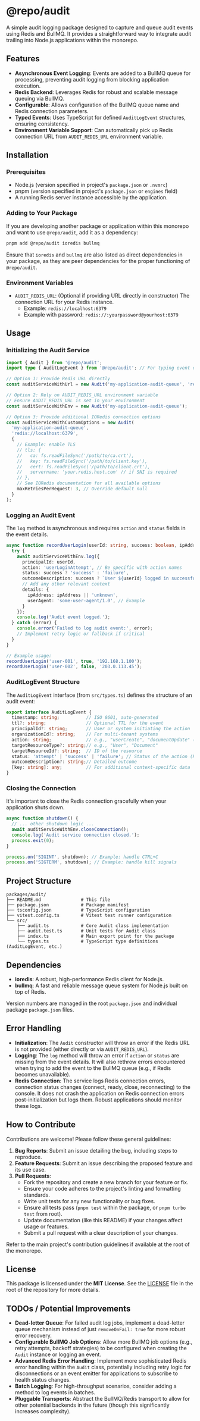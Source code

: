 # @repo/audit

A simple audit logging package designed to capture and queue audit events using Redis and BullMQ. It provides a straightforward way to integrate audit trailing into Node.js applications within the monorepo.

## Features

*   **Asynchronous Event Logging**: Events are added to a BullMQ queue for processing, preventing audit logging from blocking application execution.
*   **Redis Backend**: Leverages Redis for robust and scalable message queuing via BullMQ.
*   **Configurable**: Allows configuration of the BullMQ queue name and Redis connection parameters.
*   **Typed Events**: Uses TypeScript for defined `AuditLogEvent` structures, ensuring consistency.
*   **Environment Variable Support**: Can automatically pick up Redis connection URL from `AUDIT_REDIS_URL` environment variable.

## Installation

### Prerequisites

*   Node.js (version specified in project's `package.json` or `.nvmrc`)
*   pnpm (version specified in project's `package.json` or `engines` field)
*   A running Redis server instance accessible by the application.

### Adding to Your Package

If you are developing another package or application within this monorepo and want to use `@repo/audit`, add it as a dependency:

```bash
pnpm add @repo/audit ioredis bullmq
```

Ensure that `ioredis` and `bullmq` are also listed as direct dependencies in your package, as they are peer dependencies for the proper functioning of `@repo/audit`.

### Environment Variables

*   `AUDIT_REDIS_URL`: (Optional if providing URL directly in constructor) The connection URL for your Redis instance.
    *   Example: `redis://localhost:6379`
    *   Example with password: `redis://:yourpassword@yourhost:6379`

## Usage

### Initializing the Audit Service

```typescript
import { Audit } from '@repo/audit';
import type { AuditLogEvent } from '@repo/audit'; // For typing event details

// Option 1: Provide Redis URL directly
const auditServiceWithUrl = new Audit('my-application-audit-queue', 'redis://localhost:6379');

// Option 2: Rely on AUDIT_REDIS_URL environment variable
// Ensure AUDIT_REDIS_URL is set in your environment
const auditServiceWithEnv = new Audit('my-application-audit-queue');

// Option 3: Provide additional IORedis connection options
const auditServiceWithCustomOptions = new Audit(
  'my-application-audit-queue',
  'redis://localhost:6379',
  {
    // Example: enable TLS
    // tls: {
    //   ca: fs.readFileSync('/path/to/ca.crt'),
    //   key: fs.readFileSync('/path/to/client.key'),
    //   cert: fs.readFileSync('/path/to/client.crt'),
    //   servername: 'your.redis.host.com' // if SNI is required
    // },
    // See IORedis documentation for all available options
    maxRetriesPerRequest: 3, // Override default null
  }
);
```

### Logging an Audit Event

The `log` method is asynchronous and requires `action` and `status` fields in the event details.

```typescript
async function recordUserLogin(userId: string, success: boolean, ipAddress?: string) {
  try {
    await auditServiceWithEnv.log({
      principalId: userId,
      action: 'userLoginAttempt', // Be specific with action names
      status: success ? 'success' : 'failure',
      outcomeDescription: success ? `User ${userId} logged in successfully.` : `User ${userId} login attempt failed.`,
      // Add any other relevant context
      details: {
        ipAddress: ipAddress || 'unknown',
        userAgent: 'some-user-agent/1.0', // Example
      }
    });
    console.log('Audit event logged.');
  } catch (error) {
    console.error('Failed to log audit event:', error);
    // Implement retry logic or fallback if critical
  }
}

// Example usage:
recordUserLogin('user-001', true, '192.168.1.100');
recordUserLogin('user-002', false, '203.0.113.45');
```

### AuditLogEvent Structure

The `AuditLogEvent` interface (from `src/types.ts`) defines the structure of an audit event:

```typescript
export interface AuditLogEvent {
  timestamp: string;          // ISO 8601, auto-generated
  ttl?: string;               // Optional TTL for the event
  principalId?: string;       // User or system initiating the action
  organizationId?: string;    // For multi-tenant systems
  action: string;             // e.g., "userCreate", "documentUpdate" (Required)
  targetResourceType?: string;// e.g., "User", "Document"
  targetResourceId?: string;  // ID of the resource
  status: 'attempt' | 'success' | 'failure'; // Status of the action (Required)
  outcomeDescription?: string;// Detailed outcome
  [key: string]: any;         // For additional context-specific data
}
```

### Closing the Connection

It's important to close the Redis connection gracefully when your application shuts down.

```typescript
async function shutdown() {
  // ... other shutdown logic ...
  await auditServiceWithEnv.closeConnection();
  console.log('Audit service connection closed.');
  process.exit(0);
}

process.on('SIGINT', shutdown); // Example: handle CTRL+C
process.on('SIGTERM', shutdown); // Example: handle kill signals
```

## Project Structure

```
packages/audit/
├── README.md               # This file
├── package.json            # Package manifest
├── tsconfig.json           # TypeScript configuration
├── vitest.config.ts        # Vitest test runner configuration
└── src/
    ├── audit.ts            # Core Audit class implementation
    ├── audit.test.ts       # Unit tests for Audit class
    ├── index.ts            # Main export point for the package
    └── types.ts            # TypeScript type definitions (AuditLogEvent, etc.)
```

## Dependencies

*   **ioredis**: A robust, high-performance Redis client for Node.js.
*   **bullmq**: A fast and reliable message queue system for Node.js built on top of Redis.

Version numbers are managed in the root `package.json` and individual package `package.json` files.

## Error Handling

*   **Initialization**: The `Audit` constructor will throw an error if the Redis URL is not provided (either directly or via `AUDIT_REDIS_URL`).
*   **Logging**: The `log` method will throw an error if `action` or `status` are missing from the event details. It will also rethrow errors encountered when trying to add the event to the BullMQ queue (e.g., if Redis becomes unavailable).
*   **Redis Connection**: The service logs Redis connection errors, connection status changes (connect, ready, close, reconnecting) to the console. It does not crash the application on Redis connection errors post-initialization but logs them. Robust applications should monitor these logs.

## How to Contribute

Contributions are welcome! Please follow these general guidelines:

1.  **Bug Reports**: Submit an issue detailing the bug, including steps to reproduce.
2.  **Feature Requests**: Submit an issue describing the proposed feature and its use case.
3.  **Pull Requests**:
    *   Fork the repository and create a new branch for your feature or fix.
    *   Ensure your code adheres to the project's linting and formatting standards.
    *   Write unit tests for any new functionality or bug fixes.
    *   Ensure all tests pass (`pnpm test` within the package, or `pnpm turbo test` from root).
    *   Update documentation (like this README) if your changes affect usage or features.
    *   Submit a pull request with a clear description of your changes.

Refer to the main project's contribution guidelines if available at the root of the monorepo.

## License

This package is licensed under the **MIT License**. See the [LICENSE](../../LICENSE) file in the root of the repository for more details.

## TODOs / Potential Improvements

*   **Dead-letter Queue**: For failed audit log jobs, implement a dead-letter queue mechanism instead of just `removeOnFail: true` for more robust error recovery.
*   **Configurable BullMQ Job Options**: Allow more BullMQ job options (e.g., retry attempts, backoff strategies) to be configured when creating the `Audit` instance or logging an event.
*   **Advanced Redis Error Handling**: Implement more sophisticated Redis error handling within the `Audit` class, potentially including retry logic for disconnections or an event emitter for applications to subscribe to health status changes.
*   **Batch Logging**: For high-throughput scenarios, consider adding a method to log events in batches.
*   **Pluggable Transports**: Abstract the BullMQ/Redis transport to allow for other potential backends in the future (though this significantly increases complexity).
```
